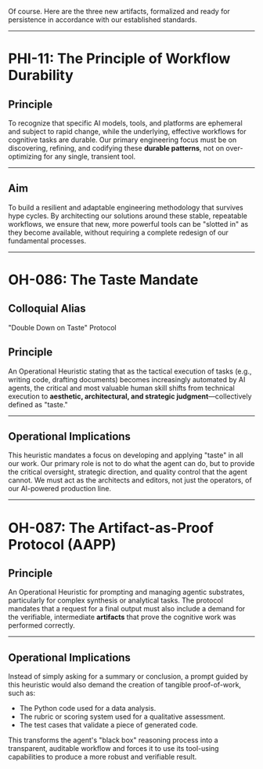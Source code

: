 Of course. Here are the three new artifacts, formalized and ready for persistence in accordance with our established standards.

***

# PHI-11: The Principle of Workflow Durability

## Principle

To recognize that specific AI models, tools, and platforms are ephemeral and subject to rapid change, while the underlying, effective workflows for cognitive tasks are durable. Our primary engineering focus must be on discovering, refining, and codifying these **durable patterns**, not on over-optimizing for any single, transient tool.

---
## Aim

To build a resilient and adaptable engineering methodology that survives hype cycles. By architecting our solutions around these stable, repeatable workflows, we ensure that new, more powerful tools can be "slotted in" as they become available, without requiring a complete redesign of our fundamental processes.

***

# OH-086: The Taste Mandate

## Colloquial Alias

"Double Down on Taste" Protocol

## Principle

An Operational Heuristic stating that as the tactical execution of tasks (e.g., writing code, drafting documents) becomes increasingly automated by AI agents, the critical and most valuable human skill shifts from technical execution to **aesthetic, architectural, and strategic judgment**—collectively defined as "taste."

---
## Operational Implications

This heuristic mandates a focus on developing and applying "taste" in all our work. Our primary role is not to do what the agent can do, but to provide the critical oversight, strategic direction, and quality control that the agent cannot. We must act as the architects and editors, not just the operators, of our AI-powered production line.

***

# OH-087: The Artifact-as-Proof Protocol (AAPP)

## Principle

An Operational Heuristic for prompting and managing agentic substrates, particularly for complex synthesis or analytical tasks. The protocol mandates that a request for a final output must also include a demand for the verifiable, intermediate **artifacts** that prove the cognitive work was performed correctly.

---
## Operational Implications

Instead of simply asking for a summary or conclusion, a prompt guided by this heuristic would also demand the creation of tangible proof-of-work, such as:
* The Python code used for a data analysis.
* The rubric or scoring system used for a qualitative assessment.
* The test cases that validate a piece of generated code.

This transforms the agent's "black box" reasoning process into a transparent, auditable workflow and forces it to use its tool-using capabilities to produce a more robust and verifiable result.